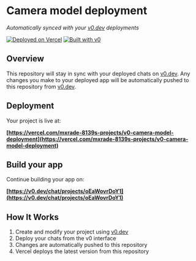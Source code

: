 # Camera model deployment

*Automatically synced with your [v0.dev](https://v0.dev) deployments*

[![Deployed on Vercel](https://img.shields.io/badge/Deployed%20on-Vercel-black?style=for-the-badge&logo=vercel)](https://vercel.com/mxrade-8139s-projects/v0-camera-model-deployment)
[![Built with v0](https://img.shields.io/badge/Built%20with-v0.dev-black?style=for-the-badge)](https://v0.dev/chat/projects/oEaWovrDoY1)

## Overview

This repository will stay in sync with your deployed chats on [v0.dev](https://v0.dev).
Any changes you make to your deployed app will be automatically pushed to this repository from [v0.dev](https://v0.dev).

## Deployment

Your project is live at:

**[https://vercel.com/mxrade-8139s-projects/v0-camera-model-deployment](https://vercel.com/mxrade-8139s-projects/v0-camera-model-deployment)**

## Build your app

Continue building your app on:

**[https://v0.dev/chat/projects/oEaWovrDoY1](https://v0.dev/chat/projects/oEaWovrDoY1)**

## How It Works

1. Create and modify your project using [v0.dev](https://v0.dev)
2. Deploy your chats from the v0 interface
3. Changes are automatically pushed to this repository
4. Vercel deploys the latest version from this repository